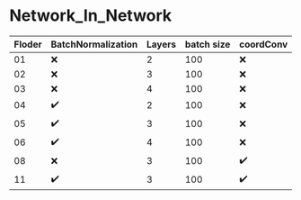 # Network_In_Network

| Floder | BatchNormalization | Layers | batch size | coordConv | 
| -------- | -------- | -------- | -------- | -------- |
|01    |  :x:   | 2     |100 | :x:
|02    |  :x:   | 3     |100 | :x:
|03    |  :x:   | 4     |100 | :x:
|04    |  :heavy_check_mark:    | 2     |100 | :x:
|05    |  :heavy_check_mark:    | 3     |100 | :x:
|06    |  :heavy_check_mark:    | 4     |100 | :x:
|08    |  :x:   | 3     |100 | :heavy_check_mark:
|11    |  :heavy_check_mark:   | 3     |100 | :heavy_check_mark:
